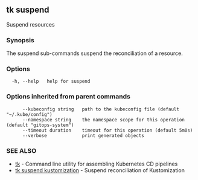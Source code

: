 ## tk suspend

Suspend resources

### Synopsis

The suspend sub-commands suspend the reconciliation of a resource.

### Options

```
  -h, --help   help for suspend
```

### Options inherited from parent commands

```
      --kubeconfig string   path to the kubeconfig file (default "~/.kube/config")
      --namespace string    the namespace scope for this operation (default "gitops-system")
      --timeout duration    timeout for this operation (default 5m0s)
      --verbose             print generated objects
```

### SEE ALSO

* [tk](tk.md)	 - Command line utility for assembling Kubernetes CD pipelines
* [tk suspend kustomization](tk_suspend_kustomization.md)	 - Suspend reconciliation of Kustomization

